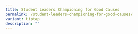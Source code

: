 ```yaml
---
title: Student Leaders Championing for Good Causes
permalink: /student-leaders-championing-for-good-causes/
variant: tiptap
description: ""
---
```

